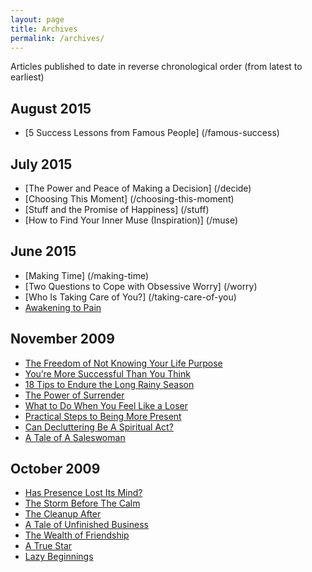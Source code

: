 ```yaml
---
layout: page
title: Archives
permalink: /archives/
---
```


Articles published to date in reverse chronological order (from latest to earliest)

## August 2015
- [5 Success Lessons from Famous People] (/famous-success)

## July 2015
- [The Power and Peace of Making a Decision] (/decide)
- [Choosing This Moment] (/choosing-this-moment)
- [Stuff and the Promise of Happiness] (/stuff)
- [How to Find Your Inner Muse (Inspiration)] (/muse)

## June 2015

- [Making Time] (/making-time)
- [Two Questions to Cope with Obsessive Worry] (/worry)
- [Who Is Taking Care of You?] (/taking-care-of-you)
- [Awakening to Pain](/awakening-to-pain)

## November 2009

- [The Freedom of Not Knowing Your Life Purpose](/the-freedom-of-not-knowing-your-life-purpose)
- [You’re More Successful Than You Think](/youre-more-successful-than-you-think)
- [18 Tips to Endure the Long Rainy Season](/18-tips-to-endure-the-long-rainy-season)
- [The Power of Surrender](/power-of-surrender)
- [What to Do When You Feel Like a Loser](/loser)
- [Practical Steps to Being More Present](/practical-steps-to-being-more-present)
- [Can Decluttering Be A Spiritual Act?](/can-decluttering-be-a-spiritual-act)
- [A Tale of A Saleswoman](/tale-of-a-saleswoman)


## October 2009

- [Has Presence Lost Its Mind?](/has-presence-lost-its-mind)
- [The Storm Before The Calm](/the-storm-before-the-calm)
- [The Cleanup After](/cleanup)
- [A Tale of Unfinished Business](/unfinished-business)
- [The Wealth of Friendship](/friendship)
- [A True Star](/true-star)
- [Lazy Beginnings](/begin)